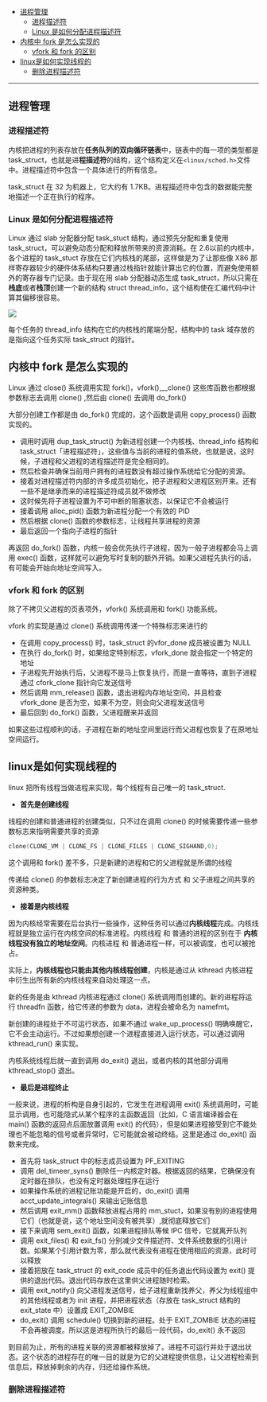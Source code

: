 
- [进程管理](#进程管理)
  - [进程描述符](#进程描述符)
  - [Linux 是如何分配进程描述符](#linux-是如何分配进程描述符)
- [内核中 fork 是怎么实现的](#内核中-fork-是怎么实现的)
  - [vfork 和 fork 的区别](#vfork-和-fork-的区别)
- [linux是如何实现线程的](#linux是如何实现线程的)
  - [删除进程描述符](#删除进程描述符)


----------

## 进程管理

### 进程描述符

内核把进程的列表存放在**任务队列的双向循环链表**中，链表中的每一项的类型都是 task_struct，也就是进**程描述符**的结构，这个结构定义在`<linux/sched.h>`文件中。进程描述符中包含一个具体进行的所有信息。

task_struct 在 32 为机器上，它大约有 1.7KB。进程描述符中包含的数据能完整地描述一个正在执行的程序。

### Linux 是如何分配进程描述符

Linux 通过 slab 分配器分配 task_stuct 结构，通过预先分配和重复使用 task_struct，可以避免动态分配和释放所带来的资源消耗。在 2.6以前的内核中，各个进程的 task_stuct 存放在它们内核栈的尾部，这样做是为了让那些像 X86 那样寄存器较少的硬件体系结构只要通过栈指针就能计算出它的位置，而避免使用额外的寄存器专门记录。由于现在用 slab 分配器动态生成 task_struct，所以只需在**栈底**或者**栈顶**创建一个新的结构 struct thread_info，这个结构使在汇编代码中计算其偏移很容易。

![](https://cdn.jsdelivr.net/gh/kendall-cpp/blogPic@main/寻offer总结/进程描述符.71jq70jv3cw0.png)

每个任务的 thread_info 结构在它的内核栈的尾端分配，结构中的 task 域存放的是指向这个任务实际 task_struct 的指针。

## 内核中 fork 是怎么实现的

Linux 通过 close() 系统调用实现 fork()，vfork(),__clone() 这些库函数也都根据参数标志去调用 clone() ,然后由 clone() 去调用 do_fork()

大部分创建工作都是由 do_fork() 完成的，这个函数是调用 copy_process() 函数实现的。

- 调用时调用 dup_task_struct() 为新进程创建一个内核栈、thread_info 结构和 task_struct「进程描述符」，这些值与当前的进程的值系统，也就是说，这时候，子进程和父进程的进程描述符是完全相同的。
- 然后检查并确保当前用户拥有的进程数没有超过操作系统给它分配的资源。
- 接着对进程描述符内部的许多成员初始化，把子进程和父进程区别开来。还有一些不是继承而来的进程描述符成员就不做修改
- 这时候先将子进程设置为不可中断的阻塞状态，以保证它不会被运行
- 接着调用 alloc_pid() 函数为新进程分配一个有效的 PID
- 然后根据 clone() 函数的参数标志，让线程共享进程的资源
- 最后返回一个指向子进程的指针

再返回 do_fork() 函数，内核一般会优先执行子进程，因为一般子进程都会马上调用 exec() 函数，这样就可以避免写时复制的额外开销。如果父进程先执行的话，有可能会开始向地址空间写入。

### vfork 和 fork 的区别

除了不拷贝父进程的页表项外，vfork() 系统调用和 fork() 功能系统。

vfork 的实现是通过 clone() 系统调用传递一个特殊标志来进行的

- 在调用 copy_process() 时，task_struct 的vfor_done 成员被设置为 NULL
- 在执行 do_fork() 时，如果给定特别标志，vfork_done 就会指定一个特定的地址
- 子进程先开始执行后，父进程不是马上恢复执行，而是一直等待，直到子进程通过 cfork_clone 指针向它发送信号
- 然后调用 mm_release() 函数，退出进程内存地址空间，并且检查 vfork_done 是否为空，如果不为空，则会向父进程发送信号
- 最后回到 do_fork() 函数，父进程醒来并返回

如果这些过程顺利的话，子进程在新的地址空间里运行而父进程也恢复了在原地址空间运行。

## linux是如何实现线程的

linux 把所有线程当做进程来实现，每个线程有自己唯一的 task_struct.

- **首先是创建线程**

线程的创建和普通进程的创建类似，只不过在调用 clone() 的时候需要传递一些参数标志来指明需要共享的资源

```c
clone(CLONE_VM | CLONE_FS | CLONE_FILES | CLONE_SIGHAND,0);
```

这个调用和 fork() 差不多，只是新建的进程和它的父进程就是所谓的线程

传递给 clone() 的参数标志决定了新创建进程的行为方式 和 父子进程之间共享的资源种类。

- **接着是内核线程**

因为内核经常需要在后台执行一些操作，这种任务可以通过**内核线程**完成。内核线程就是独立运行在内核空间的标准进程。内核线程 和 普通的进程的区别在于 **内核线程没有独立的地址空间**。内核进程 和 普通进程一样，可以被调度，也可以被抢占。

实际上，**内核线程也只能由其他内核线程创建**，内核是通过从 kthread 内核进程中衍生出所有新的内核线程来自动处理这一点。

新的任务是由 kthread 内核进程通过 clone() 系统调用而创建的。新的进程将运行 threadfn 函数，给它传递的参数为 data，进程会被命名为 namefmt。

新创建的进程处于不可运行状态，如果不通过 wake_up_process() 明确唤醒它，它不会主动运行。不过如果想创建一个进程直接进入运行状态，可以通过调用 kthread_run() 来实现。

内核系统线程后就一直到调用 do_exit() 退出，或者内核的其他部分调用 kthread_stop() 退出。

- **最后是进程终止**

一般来说，进程的析构是自身引起的，它发生在进程调用 exit() 系统调用时，可能显示调用，也可能隐式从某个程序的主函数返回（比如，C 语言编译器会在 main() 函数的返回点后面放置调用 exit() 的代码），但是如果进程接受到它不能处理也不能忽略的信号或者异常时，它可能就会被动终结。这里是通过 do_exit() 函数来完成。

- 首先将 task_struct 中的标志成员设置为 PF_EXITING
- 调用 del_timeer_syns() 删除任一内核定时器。根据返回的结果，它确保没有定时器在排队，也没有定时器处理程序在运行
- 如果操作系统的进程记账功能是开启的，do_exit() 调用 acct_update_integrals() 来输出记账信息
- 然后调用 exit_mm() 函数释放进程占用的 mm_stuct，如果没有别的进程使用它们（也就是说，这个地址空间没有被共享）,就彻底释放它们
- 接下来调用 sem_exit() 函数，如果进程排队等候 IPC 信号，它就离开队列
- 调用 exit_files() 和 exit_fs() 分别减少文件描述符、文件系统数据的引用计数。如果某个引用计数为零，那么就代表没有进程在使用相应的资源，此时可以释放
- 接着把放在 task_struct 的 exit_code 成员中的任务退出代码设置为 exit() 提供的退出代码。退出代码存放在这里供父进程随时检索。
- 调用 exit_notify() 向父进程发送信号，给子进程重新找养父，养父为线程组中的其他线程或者为 init 进程，并把进程状态（存放在 task_struct 结构的 exit_state 中）设置成 EXIT_ZOMBIE
- do_exit() 调用 schedule() 切换到新的进程。处于 EXIT_ZOMBIE 状态的进程不会再被调度。所以这是进程所执行的最后一段代码，do_exit() 永不返回

到目前为止，所有的进程关联的资源都被释放掉了。进程不可运行并处于退出状态。这个状态的进程存在的唯一目的就是为它的父进程提供信息，让父进程检索到信息后，释放掉剩余的内存，归还给操作系统。

### 删除进程描述符

